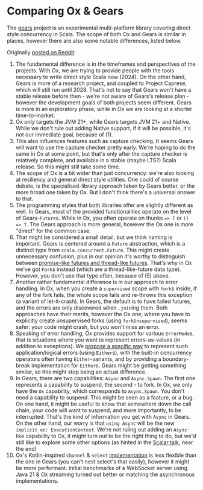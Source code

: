 # Comparing Ox & Gears

The [gears](https://github.com/lampepfl/gears) project is an experimental multi-platform library covering direct style 
concurrency in Scala. The scope of both Ox and Gears is similar in places, however there are also some notable 
differences, listed below.

Originally [posted on Reddit](https://www.reddit.com/r/scala/comments/1cdfaki/comment/l1c0pcn/):

1. The fundamental difference is in the timeframes and perspectives of the projects. With Ox, we are trying to provide people with the tools necessary to write direct style Scala now (2024). On the other hand, Gears is more of a research project, and coupled to Project Caprese, which will still run until 2028. That's not to say that Gears won't have a stable release before then - we're not aware of Gears's release plan - however the development goals of both projects seem different. Gears is more in an exploratory phase, while in Ox we are looking at a shorter time-to-market.
2. Ox only targets the JVM 21+, while Gears targets JVM 21+ and Native. While we don't rule out adding Native support, if it will be possible, it's not our immediate goal, because of (1).
3. This also influences features such as capture checking. It seems Gears will want to use the capture checker pretty early. We're hoping to do the same in Ox at some point, but that's only after the capture checker is relatively complete, and available in a stable (maybe LTS?) Scala release. So this might still take some time.
4. The scope of Ox is a bit wider than just concurrency: we're also looking at resiliency and general direct style utilities. One could of course debate, is the specialised-library approach taken by Gears better, or the more broad one taken by Ox. But I don't think there's a universal answer to that.
5. The programming styles that both libraries offer are slightly different as well. In Gears, most of the provided functionalities operate on the level of Gears-`Future`s. While in Ox, you often operate on thunks `=> T` or `() => T`. The Gears approach is more general, however the Ox one is more "direct" for the common case.
6. That might be considered a small detail, but we think naming is important. Gears is centered around a `Future` abstraction, which is a distinct type from `scala.concurrent.Future`. This might create unnecessary confusion, plus in our opinion it's worthy to distinguish between [promise-like futures and thread-like futures](https://softwaremill.com/two-types-of-futures/). That's why in Ox we've got `Fork`s instead (which are a thread-like-future data type). However, you don't use that type often, because of (5) above.
7. Another rather fundamental difference is in our approach to error handling. In Ox, when you create a `supervised` scope with `fork`s inside, if any of the fork fails, the whole scope fails and re-throws this exception (a variant of let-it-crash). In Gears, the default is to have failed futures, and the errors are only discovered when `.join`ing them. Both approaches have their merits, however the Ox one, where you have to explicitly create unsupervised forks (using `forkUnsupervised`), seems safer: your code might crash, but you won't miss an error.
8. Speaking of error handling, Ox provides support for various `ErrorMode`s, that is situations where you want to represent errors-as-values (in addition to exceptions). We [propose a specific way](basics/error-handling.md) to represent such application/logical errors (using `Either`s), with the built-in concurrency operators often having `Either`-variants, and by providing a boundary-break implementation for `Either`s. Gears might be getting something similar, so this might stop being an actual difference.
9. In Gears, there are two capabilities: `Async` and `Async.Spawn`. The first one represents a capability to suspend, the second - to fork. In Ox, we only have the `Ox` capability, which corresponds to `Async.Spawn`. You don't need a capability to suspend. This might be seen as a feature, or a bug. On one hand, it might be useful to know that somewhere down the call chain, your code will want to suspend, and more importantly, to be interrupted. That's the kind of information you get with `Async` in Gears. On the other hand, our worry is that `using Async` will be the new `implicit ec: ExecutionContext`. We're not ruling out adding an `Async`-like capability to Ox, it might turn out to be the right thing to do, but we'd still like to explore some other options (as hinted in the [Scalar talk](https://www.youtube.com/watch?v=C3j4AsFcxmM), near the end)
10. Ox's Kotlin-inspired `Channel` & `select` [implementation](https://github.com/softwaremill/jox) is less flexible than the one in Gears (you can't nest select's that easily), however it might be more performant. Initial benchmarks of a WebSocket server using Java 21 & Ox streaming turned out better or matching the asynchronous implementations.
